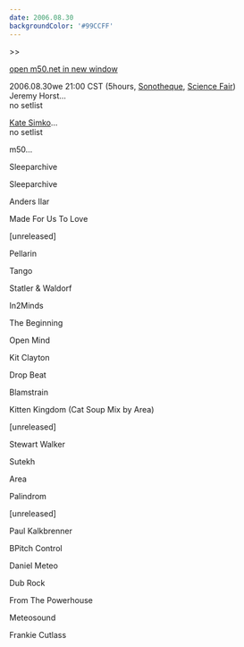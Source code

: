 ```yaml
---
date: 2006.08.30
backgroundColor: '#99CCFF'
---
```


\>>

[open m50.net in new window](http://m50.net/)

2006.08.30we 21:00 CST (5hours, [Sonotheque](http://www.sonotheque.org/), [Science Fair](http://www.137films.org/))  
Jeremy Horst...  
no setlist  

[Kate Simko](http://www.katesimko.com/)...  
no setlist  

m50...  

Sleeparchive

Sleeparchive

Anders Ilar

Made For Us To Love

\[unreleased\]

Pellarin

Tango

Statler & Waldorf

In2Minds

The Beginning

Open Mind

Kit Clayton

Drop Beat

Blamstrain

Kitten Kingdom (Cat Soup Mix by Area)

\[unreleased\]

Stewart Walker

Sutekh

Area

Palindrom

\[unreleased\]

Paul Kalkbrenner

BPitch Control

Daniel Meteo

Dub Rock

From The Powerhouse

Meteosound

Frankie Cutlass